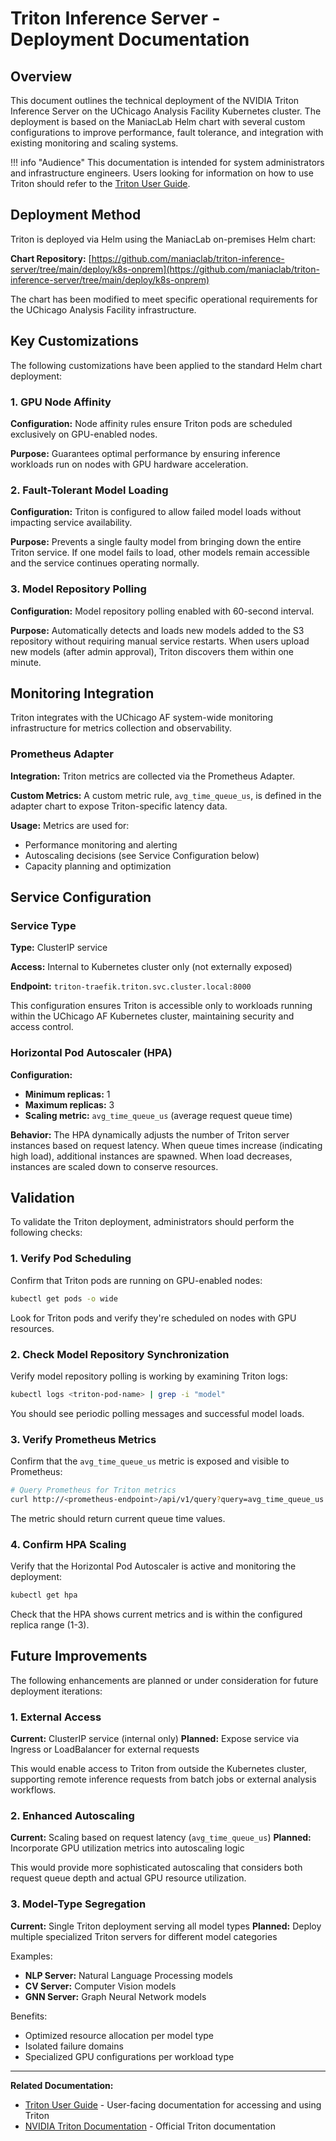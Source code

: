 # Triton Inference Server - Deployment Documentation

## Overview

This document outlines the technical deployment of the NVIDIA Triton Inference Server on the UChicago Analysis Facility Kubernetes cluster. The deployment is based on the ManiacLab Helm chart with several custom configurations to improve performance, fault tolerance, and integration with existing monitoring and scaling systems.

!!! info "Audience"
    This documentation is intended for system administrators and infrastructure engineers. Users looking for information on how to use Triton should refer to the [Triton User Guide](triton.md).

## Deployment Method

Triton is deployed via Helm using the ManiacLab on-premises Helm chart:

**Chart Repository:** [https://github.com/maniaclab/triton-inference-server/tree/main/deploy/k8s-onprem](https://github.com/maniaclab/triton-inference-server/tree/main/deploy/k8s-onprem)

The chart has been modified to meet specific operational requirements for the UChicago Analysis Facility infrastructure.

## Key Customizations

The following customizations have been applied to the standard Helm chart deployment:

### 1. GPU Node Affinity

**Configuration:** Node affinity rules ensure Triton pods are scheduled exclusively on GPU-enabled nodes.

**Purpose:** Guarantees optimal performance by ensuring inference workloads run on nodes with GPU hardware acceleration.

### 2. Fault-Tolerant Model Loading

**Configuration:** Triton is configured to allow failed model loads without impacting service availability.

**Purpose:** Prevents a single faulty model from bringing down the entire Triton service. If one model fails to load, other models remain accessible and the service continues operating normally.

### 3. Model Repository Polling

**Configuration:** Model repository polling enabled with 60-second interval.

**Purpose:** Automatically detects and loads new models added to the S3 repository without requiring manual service restarts. When users upload new models (after admin approval), Triton discovers them within one minute.

## Monitoring Integration

Triton integrates with the UChicago AF system-wide monitoring infrastructure for metrics collection and observability.

### Prometheus Adapter

**Integration:** Triton metrics are collected via the Prometheus Adapter.

**Custom Metrics:** A custom metric rule, `avg_time_queue_us`, is defined in the adapter chart to expose Triton-specific latency data.

**Usage:** Metrics are used for:
- Performance monitoring and alerting
- Autoscaling decisions (see Service Configuration below)
- Capacity planning and optimization

## Service Configuration

### Service Type

**Type:** ClusterIP service

**Access:** Internal to Kubernetes cluster only (not externally exposed)

**Endpoint:** `triton-traefik.triton.svc.cluster.local:8000`

This configuration ensures Triton is accessible only to workloads running within the UChicago AF Kubernetes cluster, maintaining security and access control.

### Horizontal Pod Autoscaler (HPA)

**Configuration:**
- **Minimum replicas:** 1
- **Maximum replicas:** 3
- **Scaling metric:** `avg_time_queue_us` (average request queue time)

**Behavior:** The HPA dynamically adjusts the number of Triton server instances based on request latency. When queue times increase (indicating high load), additional instances are spawned. When load decreases, instances are scaled down to conserve resources.

## Validation

To validate the Triton deployment, administrators should perform the following checks:

### 1. Verify Pod Scheduling

Confirm that Triton pods are running on GPU-enabled nodes:

```bash
kubectl get pods -o wide
```

Look for Triton pods and verify they're scheduled on nodes with GPU resources.

### 2. Check Model Repository Synchronization

Verify model repository polling is working by examining Triton logs:

```bash
kubectl logs <triton-pod-name> | grep -i "model"
```

You should see periodic polling messages and successful model loads.

### 3. Verify Prometheus Metrics

Confirm that the `avg_time_queue_us` metric is exposed and visible to Prometheus:

```bash
# Query Prometheus for Triton metrics
curl http://<prometheus-endpoint>/api/v1/query?query=avg_time_queue_us
```

The metric should return current queue time values.

### 4. Confirm HPA Scaling

Verify that the Horizontal Pod Autoscaler is active and monitoring the deployment:

```bash
kubectl get hpa
```

Check that the HPA shows current metrics and is within the configured replica range (1-3).

## Future Improvements

The following enhancements are planned or under consideration for future deployment iterations:

### 1. External Access

**Current:** ClusterIP service (internal only)
**Planned:** Expose service via Ingress or LoadBalancer for external requests

This would enable access to Triton from outside the Kubernetes cluster, supporting remote inference requests from batch jobs or external analysis workflows.

### 2. Enhanced Autoscaling

**Current:** Scaling based on request latency (`avg_time_queue_us`)
**Planned:** Incorporate GPU utilization metrics into autoscaling logic

This would provide more sophisticated autoscaling that considers both request queue depth and actual GPU resource utilization.

### 3. Model-Type Segregation

**Current:** Single Triton deployment serving all model types
**Planned:** Deploy multiple specialized Triton servers for different model categories

Examples:
- **NLP Server:** Natural Language Processing models
- **CV Server:** Computer Vision models
- **GNN Server:** Graph Neural Network models

Benefits:
- Optimized resource allocation per model type
- Isolated failure domains
- Specialized GPU configurations per workload type

---

**Related Documentation:**

- [Triton User Guide](triton.md) - User-facing documentation for accessing and using Triton
- [NVIDIA Triton Documentation](https://docs.nvidia.com/deeplearning/triton-inference-server/user-guide/docs/) - Official Triton documentation
